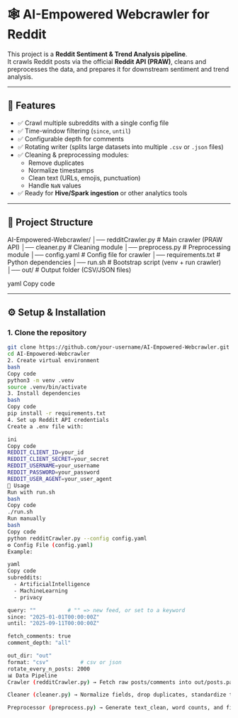 # 🕸️ AI-Empowered Webcrawler for Reddit

This project is a **Reddit Sentiment & Trend Analysis pipeline**.  
It crawls Reddit posts via the official **Reddit API (PRAW)**, cleans and preprocesses the data, and prepares it for downstream sentiment and trend analysis.

---

## 📌 Features
- ✅ Crawl multiple subreddits with a single config file
- ✅ Time-window filtering (`since`, `until`)
- ✅ Configurable depth for comments
- ✅ Rotating writer (splits large datasets into multiple `.csv` or `.json` files)
- ✅ Cleaning & preprocessing modules:
  - Remove duplicates
  - Normalize timestamps
  - Clean text (URLs, emojis, punctuation)
  - Handle `NaN` values
- ✅ Ready for **Hive/Spark ingestion** or other analytics tools

---

## 📂 Project Structure
AI-Empowered-Webcrawler/
│── redditCrawler.py # Main crawler (PRAW API)
│── cleaner.py # Cleaning module
│── preprocess.py # Preprocessing module
│── config.yaml # Config file for crawler
│── requirements.txt # Python dependencies
│── run.sh # Bootstrap script (venv + run crawler)
│── out/ # Output folder (CSV/JSON files)

yaml
Copy code

---

## ⚙️ Setup & Installation

### 1. Clone the repository
```bash
git clone https://github.com/your-username/AI-Empowered-Webcrawler.git
cd AI-Empowered-Webcrawler
2. Create virtual environment
bash
Copy code
python3 -m venv .venv
source .venv/bin/activate
3. Install dependencies
bash
Copy code
pip install -r requirements.txt
4. Set up Reddit API credentials
Create a .env file with:

ini
Copy code
REDDIT_CLIENT_ID=your_id
REDDIT_CLIENT_SECRET=your_secret
REDDIT_USERNAME=your_username
REDDIT_PASSWORD=your_password
REDDIT_USER_AGENT=your_user_agent
🚀 Usage
Run with run.sh
bash
Copy code
./run.sh
Run manually
bash
Copy code
python redditCrawler.py --config config.yaml
⚙️ Config File (config.yaml)
Example:

yaml
Copy code
subreddits:
  - ArtificialIntelligence
  - MachineLearning
  - privacy

query: ""          # "" => new feed, or set to a keyword
since: "2025-01-01T00:00:00Z"
until: "2025-09-11T00:00:00Z"

fetch_comments: true
comment_depth: "all"

out_dir: "out"
format: "csv"          # csv or json
rotate_every_n_posts: 2000
📊 Data Pipeline
Crawler (redditCrawler.py) → Fetch raw posts/comments into out/posts.partXXX.csv

Cleaner (cleaner.py) → Normalize fields, drop duplicates, standardize timestamps

Preprocessor (preprocess.py) → Generate text_clean, word counts, and final posts_preprocessed.csv